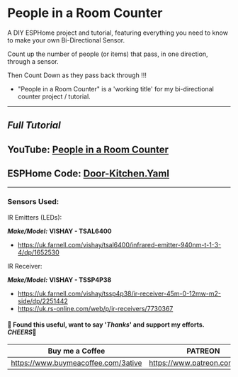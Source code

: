# People in a Room Counter

A DIY ESPHome project and tutorial, featuring everything you need to know to make your own Bi-Directional Sensor.

Count up the number of people (or items) that pass, in one direction, through a sensor.

Then Count Down as they pass back through !!!
-  "People in a Room Counter" is a 'working title' for my bi-directional counter project / tutorial.

---
## *Full Tutorial*
## YouTube: [People in a Room Counter](https://www.youtube.com/watch?v=dPd316D_KI4)
## ESPHome Code: [Door-Kitchen.Yaml](https://github.com/3ative/people-in-a-room-counter/blob/main/door-kitchen.yaml)
___

### Sensors Used:
IR Emitters (LEDs):

***Make/Model:*** **VISHAY - TSAL6400**
 - https://uk.farnell.com/vishay/tsal6400/infrared-emitter-940nm-t-1-3-4/dp/1652530 

IR Receiver:

***Make/Model:*** **VISHAY - TSSP4P38**
 - https://uk.farnell.com/vishay/tssp4p38/ir-receiver-45m-0-12mw-m2-side/dp/2251442
 - https://uk.rs-online.com/web/p/ir-receivers/7730367



#### 💖 Found this useful, want to say '*Thanks*' and support my efforts. *CHEERS*🍺
| Buy me a Coffee | PATREON |
|-----------------|---------|
| https://www.buymeacoffee.com/3ative | https://www.patreon.com/3ative |
